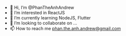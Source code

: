 - 👋 Hi, I’m @PhanTheAnhAndrew
- 👀 I’m interested in ReactJS
- 🌱 I’m currently learning NodeJS, Flutter
- 💞️ I’m looking to collaborate on ...
- 📫 How to reach me phan.the.anh.andrew@gmail.com

<!---
PhanTheAnhAndrew/PhanTheAnhAndrew is a ✨ special ✨ repository because its `README.md` (this file) appears on your GitHub profile.
You can click the Preview link to take a look at your changes.
--->
